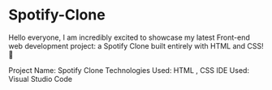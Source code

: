# Spotify-Clone

Hello everyone,
I am incredibly excited to showcase my latest Front-end web development project: a Spotify Clone built entirely with HTML and CSS! 🚀

Project Name: Spotify Clone
Technologies Used: HTML , CSS
IDE Used: Visual Studio Code
